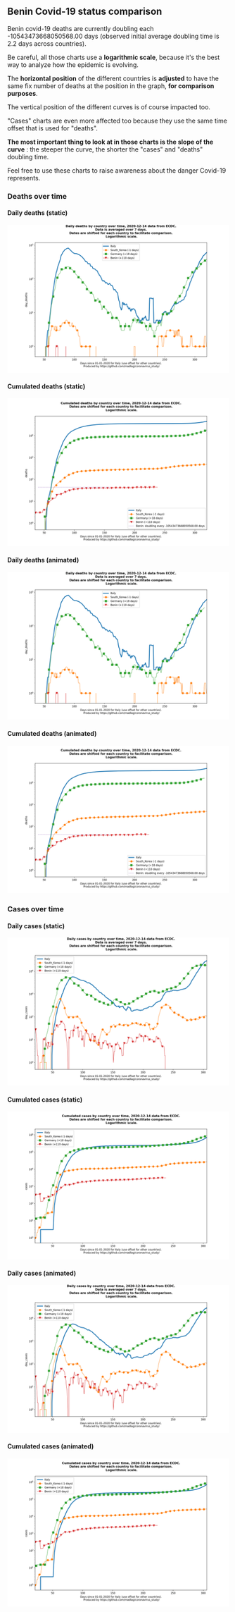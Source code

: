 ## Benin Covid-19 status comparison 

Benin covid-19 deaths are currently doubling each -10543473668050568.00 days (observed initial average doubling time is 2.2 days across countries).



Be careful, all those charts use a **logarithmic scale**, because it's the best way to analyze how the epidemic is evolving.
 
The **horizontal position** of the different countries is **adjusted** to have the same fix number of deaths at the position in the graph, **for comparison purposes**.

The vertical position of the different curves is of course impacted too.

"Cases" charts are even more affected too because they use the same time offset that is used for "deaths".

**The most important thing to look at in those charts is the slope of the curve** : the steeper the curve, the shorter the "cases" and "deaths" doubling time.

Feel free to use these charts to raise awareness about the danger Covid-19 represents. 


 
### Deaths over time
 
#### Daily deaths (static)
![Benin covid-19 daily deaths static chart](https://raw.githubusercontent.com/madlag/coronavirus_study/master/notebooks/graphs/2020-12-14/countries/Benin/2020-12-14_Benin_day_deaths.png "Benin covid-19 day_deaths static chart")   
 
#### Cumulated deaths (static)
![Benin covid-19 cumulated deaths static chart](https://raw.githubusercontent.com/madlag/coronavirus_study/master/notebooks/graphs/2020-12-14/countries/Benin/2020-12-14_Benin_deaths.png "Benin covid-19 deaths static chart")   
 
#### Daily deaths (animated)
![Benin covid-19 daily deaths animated chart](https://raw.githubusercontent.com/madlag/coronavirus_study/master/notebooks/graphs/2020-12-14/countries/Benin/2020-12-14_Benin_day_deaths.gif "Benin covid-19 day_deaths animated chart")   
 
#### Cumulated deaths (animated)
![Benin covid-19 cumulated deaths animated chart](https://raw.githubusercontent.com/madlag/coronavirus_study/master/notebooks/graphs/2020-12-14/countries/Benin/2020-12-14_Benin_deaths.gif "Benin covid-19 deaths animated chart")   

 
### Cases over time
 
#### Daily cases (static)
![Benin covid-19 daily cases static chart](https://raw.githubusercontent.com/madlag/coronavirus_study/master/notebooks/graphs/2020-12-14/countries/Benin/2020-12-14_Benin_day_cases.png "Benin covid-19 day_cases static chart")   
 
#### Cumulated cases (static)
![Benin covid-19 cumulated cases static chart](https://raw.githubusercontent.com/madlag/coronavirus_study/master/notebooks/graphs/2020-12-14/countries/Benin/2020-12-14_Benin_cases.png "Benin covid-19 cases static chart")   
 
#### Daily cases (animated)
![Benin covid-19 daily cases animated chart](https://raw.githubusercontent.com/madlag/coronavirus_study/master/notebooks/graphs/2020-12-14/countries/Benin/2020-12-14_Benin_day_cases.gif "Benin covid-19 day_cases animated chart")   
 
#### Cumulated cases (animated)
![Benin covid-19 cumulated cases animated chart](https://raw.githubusercontent.com/madlag/coronavirus_study/master/notebooks/graphs/2020-12-14/countries/Benin/2020-12-14_Benin_cases.gif "Benin covid-19 cases animated chart")   


